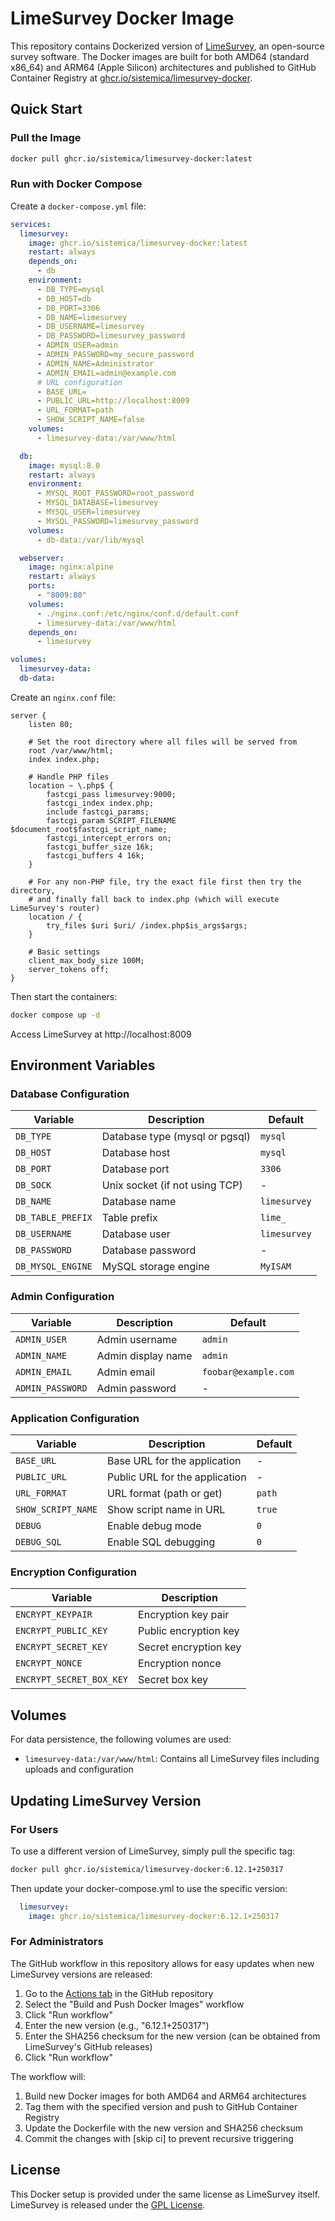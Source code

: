 # LimeSurvey Docker Image

This repository contains Dockerized version of [LimeSurvey](https://limesurvey.org/), an open-source survey software. The Docker images are built for both AMD64 (standard x86_64) and ARM64 (Apple Silicon) architectures and published to GitHub Container Registry at [ghcr.io/sistemica/limesurvey-docker](https://github.com/sistemica/limesurvey-docker/pkgs/container/limesurvey-docker).

## Quick Start

### Pull the Image

```bash
docker pull ghcr.io/sistemica/limesurvey-docker:latest
```

### Run with Docker Compose

Create a `docker-compose.yml` file:

```yaml
services:
  limesurvey:
    image: ghcr.io/sistemica/limesurvey-docker:latest
    restart: always
    depends_on:
      - db
    environment:
      - DB_TYPE=mysql
      - DB_HOST=db
      - DB_PORT=3306
      - DB_NAME=limesurvey
      - DB_USERNAME=limesurvey
      - DB_PASSWORD=limesurvey_password
      - ADMIN_USER=admin
      - ADMIN_PASSWORD=my_secure_password
      - ADMIN_NAME=Administrator
      - ADMIN_EMAIL=admin@example.com
      # URL configuration
      - BASE_URL=
      - PUBLIC_URL=http://localhost:8009
      - URL_FORMAT=path
      - SHOW_SCRIPT_NAME=false
    volumes:
      - limesurvey-data:/var/www/html

  db:
    image: mysql:8.0
    restart: always
    environment:
      - MYSQL_ROOT_PASSWORD=root_password
      - MYSQL_DATABASE=limesurvey
      - MYSQL_USER=limesurvey
      - MYSQL_PASSWORD=limesurvey_password
    volumes:
      - db-data:/var/lib/mysql

  webserver:
    image: nginx:alpine
    restart: always
    ports:
      - "8009:80"
    volumes:
      - ./nginx.conf:/etc/nginx/conf.d/default.conf
      - limesurvey-data:/var/www/html
    depends_on:
      - limesurvey

volumes:
  limesurvey-data:
  db-data:
```

Create an `nginx.conf` file:

```nginx
server {
    listen 80;

    # Set the root directory where all files will be served from
    root /var/www/html;
    index index.php;

    # Handle PHP files
    location ~ \.php$ {
        fastcgi_pass limesurvey:9000;
        fastcgi_index index.php;
        include fastcgi_params;
        fastcgi_param SCRIPT_FILENAME $document_root$fastcgi_script_name;
        fastcgi_intercept_errors on;
        fastcgi_buffer_size 16k;
        fastcgi_buffers 4 16k;
    }

    # For any non-PHP file, try the exact file first then try the directory,
    # and finally fall back to index.php (which will execute LimeSurvey's router)
    location / {
        try_files $uri $uri/ /index.php$is_args$args;
    }

    # Basic settings
    client_max_body_size 100M;
    server_tokens off;
}
```

Then start the containers:

```bash
docker compose up -d
```

Access LimeSurvey at http://localhost:8009

## Environment Variables

### Database Configuration

| Variable | Description | Default |
|----------|-------------|---------|
| `DB_TYPE` | Database type (mysql or pgsql) | `mysql` |
| `DB_HOST` | Database host | `mysql` |
| `DB_PORT` | Database port | `3306` |
| `DB_SOCK` | Unix socket (if not using TCP) | - |
| `DB_NAME` | Database name | `limesurvey` |
| `DB_TABLE_PREFIX` | Table prefix | `lime_` |
| `DB_USERNAME` | Database user | `limesurvey` |
| `DB_PASSWORD` | Database password | - |
| `DB_MYSQL_ENGINE` | MySQL storage engine | `MyISAM` |

### Admin Configuration

| Variable | Description | Default |
|----------|-------------|---------|
| `ADMIN_USER` | Admin username | `admin` |
| `ADMIN_NAME` | Admin display name | `admin` |
| `ADMIN_EMAIL` | Admin email | `foobar@example.com` |
| `ADMIN_PASSWORD` | Admin password | - |

### Application Configuration

| Variable | Description | Default |
|----------|-------------|---------|
| `BASE_URL` | Base URL for the application | - |
| `PUBLIC_URL` | Public URL for the application | - |
| `URL_FORMAT` | URL format (path or get) | `path` |
| `SHOW_SCRIPT_NAME` | Show script name in URL | `true` |
| `DEBUG` | Enable debug mode | `0` |
| `DEBUG_SQL` | Enable SQL debugging | `0` |

### Encryption Configuration

| Variable | Description |
|----------|-------------|
| `ENCRYPT_KEYPAIR` | Encryption key pair |
| `ENCRYPT_PUBLIC_KEY` | Public encryption key |
| `ENCRYPT_SECRET_KEY` | Secret encryption key |
| `ENCRYPT_NONCE` | Encryption nonce |
| `ENCRYPT_SECRET_BOX_KEY` | Secret box key |

## Volumes

For data persistence, the following volumes are used:

- `limesurvey-data:/var/www/html`: Contains all LimeSurvey files including uploads and configuration

## Updating LimeSurvey Version

### For Users

To use a different version of LimeSurvey, simply pull the specific tag:

```bash
docker pull ghcr.io/sistemica/limesurvey-docker:6.12.1+250317
```

Then update your docker-compose.yml to use the specific version:

```yaml
  limesurvey:
    image: ghcr.io/sistemica/limesurvey-docker:6.12.1+250317
```

### For Administrators

The GitHub workflow in this repository allows for easy updates when new LimeSurvey versions are released:

1. Go to the [Actions tab](https://github.com/sistemica/limesurvey-docker/actions) in the GitHub repository
2. Select the "Build and Push Docker Images" workflow
3. Click "Run workflow"
4. Enter the new version (e.g., "6.12.1+250317")
5. Enter the SHA256 checksum for the new version (can be obtained from LimeSurvey's GitHub releases)
6. Click "Run workflow"

The workflow will:
1. Build new Docker images for both AMD64 and ARM64 architectures
2. Tag them with the specified version and push to GitHub Container Registry
3. Update the Dockerfile with the new version and SHA256 checksum
4. Commit the changes with [skip ci] to prevent recursive triggering

## License

This Docker setup is provided under the same license as LimeSurvey itself. LimeSurvey is released under the [GPL License](https://www.limesurvey.org/license).
